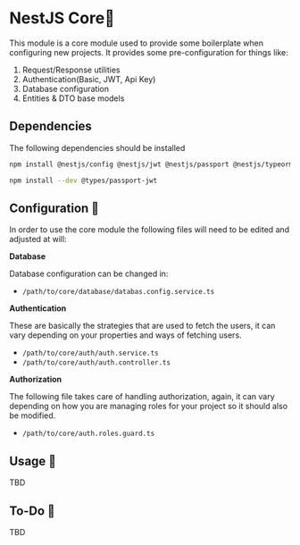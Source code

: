 # NestJS Core💠

This module is a core module used to provide some boilerplate when configuring new projects. It provides some pre-configuration for things like:

1. Request/Response utilities
2. Authentication(Basic, JWT, Api Key)
3. Database configuration
4. Entities & DTO base models

## Dependencies

The following dependencies should be installed

```bash
npm install @nestjs/config @nestjs/jwt @nestjs/passport @nestjs/typeorm @types/bcryptjs auth bcryptjs class-transformer class-validator passport passport-http passport-jwt passport-local pg postgres typeorm passport-localapikey
```

```bash
npm install --dev @types/passport-jwt
```

## Configuration 🔧

In order to use the core module the following files will need to be edited and adjusted at will:

**Database**

Database configuration can be changed in:

- `/path/to/core/database/databas.config.service.ts`

**Authentication**

These are basically the strategies that are used to fetch the users, it can vary depending on your properties and ways of fetching users.

- `/path/to/core/auth/auth.service.ts`
- `/path/to/core/auth/auth.controller.ts`

**Authorization**

The following file takes care of handling authorization, again, it can vary depending on how you are managing roles for your project so it should also be modified.

- `/path/to/core/auth.roles.guard.ts`

## Usage 🥋

TBD

## To-Do 📃

TBD
